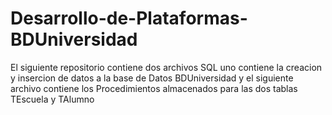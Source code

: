 # Desarrollo-de-Plataformas-BDUniversidad
El siguiente repositorio contiene dos archivos SQL uno contiene la creacion y insercion de datos a la base de Datos BDUniversidad
y el siguiente archivo contiene los Procedimientos almacenados para las dos tablas TEscuela y TAlumno
